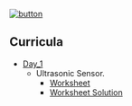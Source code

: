 [![button](https://raw.githubusercontent.com/BotDevLLC/BotDevCurriculum/master/Pictures/back_button.png)](https://github.com/BotDevLLC/BotDevCurriculum/blob/master/readme.md)

## Curricula

- [Day_1](https://github.com/BotDevLLC/BotDevCurriculum/blob/master/Curriculum/Week_5/Day_1/Ultra_sonic.md)
    -  Ultrasonic Sensor. 
        - [Worksheet](https://github.com/BotDevLLC/BotDevCurriculum/blob/master/Curriculum/Week_5/Day_1/Ultrasonic_Worksheet.md)
        - [Worksheet Solution](https://github.com/BotDevLLC/BotDevCurriculum/blob/master/Curriculum/Week_5/Day_1/Worksheet_Solution)


